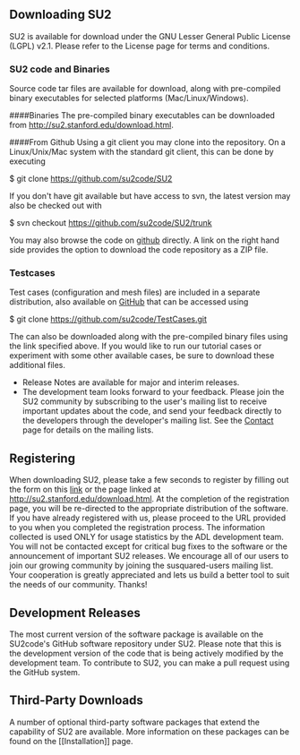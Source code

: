 ## Downloading SU2

SU2 is available for download under the GNU Lesser General Public License (LGPL) v2.1. Please refer to the License page for terms and conditions. 

### SU2 code and Binaries
Source code tar files are available for download, along with pre-compiled binary executables for selected platforms (Mac/Linux/Windows).

####Binaries
The pre-compiled binary executables can be downloaded from http://su2.stanford.edu/download.html.

####From Github
Using a git client you may clone into the repository. On a Linux/Unix/Mac system with the standard git client, this can be done by executing  

$ git clone https://github.com/su2code/SU2  


If you don't have git available but have access to svn, the latest version may also be checked out with  

$ svn checkout https://github.com/su2code/SU2/trunk  

You may also browse the code on [github](https://github.com/su2code) directly. A link on the right hand side provides the option to download the code repository as a ZIP file.

### Testcases
Test cases (configuration and mesh files) are included in a separate distribution, also available on [GitHub](https://github.com/su2code/TestCases) that can be accessed using  

$ git clone https://github.com/su2code/TestCases.git  

The can also be downloaded along with the pre-compiled binary files using the link specified above. 
If you would like to run our tutorial cases or experiment with some other available cases, be sure to download these additional files.

* Release Notes are available for major and interim releases.
* The development team looks forward to your feedback. Please join the SU2 community by subscribing to the user's mailing list to receive important updates about the code, and send your feedback directly to the developers through the developer's mailing list. See the [Contact](http://su2.stanford.edu/contact.html) page for details on the mailing lists.

## Registering

When downloading SU2, please take a few seconds to register by filling out the form on this [link](https://docs.google.com/forms/d/1hc1IXqjOeV4mbadyV2Q3IpUX-t2qLWGFES-gYm9nOFo/viewform) or the page linked at http://su2.stanford.edu/download.html. At the completion of the registration page, you will be re-directed to the appropriate distribution of the software. If you have already registered with us, please proceed to the URL provided to you when you completed the registration process. The information collected is used ONLY for usage statistics by the ADL development team.  You will not be contacted except for critical bug fixes to the software or the announcement of important SU2 releases. We encourage all of our users to join our growing community by joining the susquared-users mailing list. Your cooperation is greatly appreciated and lets us build a better tool to suit the needs of our community. Thanks!

## Development Releases 

The most current version of the software package is available on the SU2code's GitHub software repository under SU2. Please note that this is the development version of the code that is being actively modified by the development team. To contribute to SU2, you can make a pull request using the GitHub system. 

## Third-Party Downloads

A number of optional third-party software packages that extend the capability of SU2 are available. More information on these packages can be found on the [[Installation]] page.